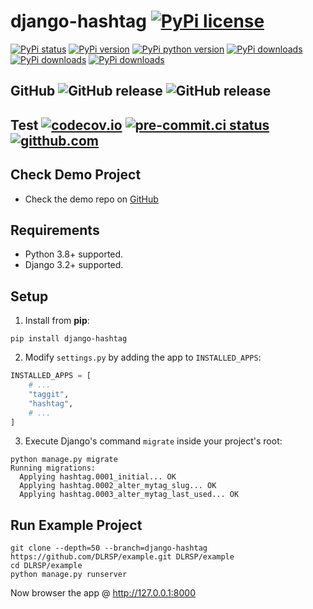# django-hashtag [![PyPi license](https://img.shields.io/pypi/l/django-hashtag.svg)](https://pypi.python.org/pypi/django-hashtag)

[![PyPi status](https://img.shields.io/pypi/status/django-hashtag.svg)](https://pypi.python.org/pypi/django-hashtag)
[![PyPi version](https://img.shields.io/pypi/v/django-hashtag.svg)](https://pypi.python.org/pypi/django-hashtag)
[![PyPi python version](https://img.shields.io/pypi/pyversions/django-hashtag.svg)](https://pypi.python.org/pypi/django-hashtag)
[![PyPi downloads](https://img.shields.io/pypi/dm/django-hashtag.svg)](https://pypi.python.org/pypi/django-hashtag)
[![PyPi downloads](https://img.shields.io/pypi/dw/django-hashtag.svg)](https://pypi.python.org/pypi/django-hashtag)
[![PyPi downloads](https://img.shields.io/pypi/dd/django-hashtag.svg)](https://pypi.python.org/pypi/django-hashtag)

## GitHub ![GitHub release](https://img.shields.io/github/tag/DLRSP/django-hashtag.svg) ![GitHub release](https://img.shields.io/github/release/DLRSP/django-hashtag.svg)

## Test [![codecov.io](https://codecov.io/github/DLRSP/django-hashtag/coverage.svg?branch=main)](https://codecov.io/github/DLRSP/django-hashtag?branch=main) [![pre-commit.ci status](https://results.pre-commit.ci/badge/github/DLRSP/django-hashtag/main.svg)](https://results.pre-commit.ci/latest/github/DLRSP/django-hashtag/main) [![gitthub.com](https://github.com/DLRSP/django-hashtag/actions/workflows/ci.yaml/badge.svg)](https://github.com/DLRSP/django-hashtag/actions/workflows/ci.yaml)

## Check Demo Project
* Check the demo repo on [GitHub](https://github.com/DLRSP/example/tree/django-hashtag)

## Requirements
-   Python 3.8+ supported.
-   Django 3.2+ supported.

## Setup
1. Install from **pip**:
```shell
pip install django-hashtag
```

2. Modify `settings.py` by adding the app to `INSTALLED_APPS`:
```python
INSTALLED_APPS = [
    # ...
    "taggit",
    "hashtag",
    # ...
]
```

3. Execute Django's command `migrate` inside your project's root:
```sheel
python manage.py migrate
Running migrations:
  Applying hashtag.0001_initial... OK
  Applying hashtag.0002_alter_mytag_slug... OK
  Applying hashtag.0003_alter_mytag_last_used... OK
```

## Run Example Project

```shell
git clone --depth=50 --branch=django-hashtag https://github.com/DLRSP/example.git DLRSP/example
cd DLRSP/example
python manage.py runserver
```

Now browser the app @ http://127.0.0.1:8000
